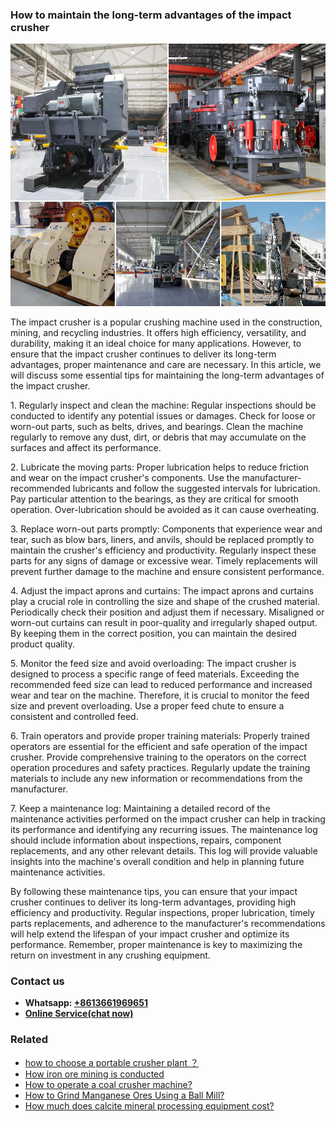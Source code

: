 <h3>How to maintain the long-term advantages of the impact crusher</h3><img src='1701745323.jpg' alt=''><p>The impact crusher is a popular crushing machine used in the construction, mining, and recycling industries. It offers high efficiency, versatility, and durability, making it an ideal choice for many applications. However, to ensure that the impact crusher continues to deliver its long-term advantages, proper maintenance and care are necessary. In this article, we will discuss some essential tips for maintaining the long-term advantages of the impact crusher.</p><p>1. Regularly inspect and clean the machine: Regular inspections should be conducted to identify any potential issues or damages. Check for loose or worn-out parts, such as belts, drives, and bearings. Clean the machine regularly to remove any dust, dirt, or debris that may accumulate on the surfaces and affect its performance.</p><p>2. Lubricate the moving parts: Proper lubrication helps to reduce friction and wear on the impact crusher's components. Use the manufacturer-recommended lubricants and follow the suggested intervals for lubrication. Pay particular attention to the bearings, as they are critical for smooth operation. Over-lubrication should be avoided as it can cause overheating.</p><p>3. Replace worn-out parts promptly: Components that experience wear and tear, such as blow bars, liners, and anvils, should be replaced promptly to maintain the crusher's efficiency and productivity. Regularly inspect these parts for any signs of damage or excessive wear. Timely replacements will prevent further damage to the machine and ensure consistent performance.</p><p>4. Adjust the impact aprons and curtains: The impact aprons and curtains play a crucial role in controlling the size and shape of the crushed material. Periodically check their position and adjust them if necessary. Misaligned or worn-out curtains can result in poor-quality and irregularly shaped output. By keeping them in the correct position, you can maintain the desired product quality.</p><p>5. Monitor the feed size and avoid overloading: The impact crusher is designed to process a specific range of feed materials. Exceeding the recommended feed size can lead to reduced performance and increased wear and tear on the machine. Therefore, it is crucial to monitor the feed size and prevent overloading. Use a proper feed chute to ensure a consistent and controlled feed.</p><p>6. Train operators and provide proper training materials: Properly trained operators are essential for the efficient and safe operation of the impact crusher. Provide comprehensive training to the operators on the correct operation procedures and safety practices. Regularly update the training materials to include any new information or recommendations from the manufacturer.</p><p>7. Keep a maintenance log: Maintaining a detailed record of the maintenance activities performed on the impact crusher can help in tracking its performance and identifying any recurring issues. The maintenance log should include information about inspections, repairs, component replacements, and any other relevant details. This log will provide valuable insights into the machine's overall condition and help in planning future maintenance activities.</p><p>By following these maintenance tips, you can ensure that your impact crusher continues to deliver its long-term advantages, providing high efficiency and productivity. Regular inspections, proper lubrication, timely parts replacements, and adherence to the manufacturer's recommendations will help extend the lifespan of your impact crusher and optimize its performance. Remember, proper maintenance is key to maximizing the return on investment in any crushing equipment.</p><h3>Contact us</h3><ul><li><strong>Whatsapp:&nbsp;<a href="https://wa.me/8613661969651">+8613661969651</a></strong></li><li><a href="https://swt.shibang-china.com/?git&amp;zhl&amp;How to maintain the longterm advantages of the impact crusher"><strong>Online Service(chat now)</strong></a></li></ul><h3>Related</h3><ul><li><a href='how to choose a portable crusher plant ？.md'>how to choose a portable crusher plant ？</a></li><li><a href='How iron ore mining is conducted.md'>How iron ore mining is conducted</a></li><li><a href='How to operate a coal crusher machine.md'>How to operate a coal crusher machine?</a></li><li><a href='How to Grind Manganese Ores Using a Ball Mill.md'>How to Grind Manganese Ores Using a Ball Mill?</a></li><li><a href='How much does calcite mineral processing equipment cost.md'>How much does calcite mineral processing equipment cost?</a></li></ul>